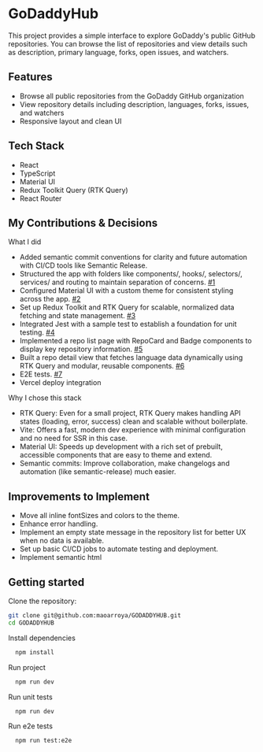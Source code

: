 # GoDaddyHub

This project provides a simple interface to explore GoDaddy's public GitHub repositories. You can browse the list of repositories and view details such as description, primary language, forks, open issues, and watchers.

## Features

- Browse all public repositories from the GoDaddy GitHub organization
- View repository details including description, languages, forks, issues, and watchers
- Responsive layout and clean UI

## Tech Stack

- React
- TypeScript
- Material UI
- Redux Toolkit Query (RTK Query)
- React Router

##  My Contributions & Decisions

What I did
- Added semantic commit conventions for clarity and future automation with CI/CD tools like Semantic Release.
- Structured the app with folders like components/, hooks/, selectors/, services/ and routing to maintain separation of concerns. [#1](https://github.com/maoarroya/GODADDYHUB/pull/1)
- Configured Material UI with a custom theme for consistent styling across the app. [#2](https://github.com/maoarroya/GODADDYHUB/pull/2)
- Set up Redux Toolkit and RTK Query for scalable, normalized data fetching and state management. [#3](https://github.com/maoarroya/GODADDYHUB/pull/3)
- Integrated Jest with a sample test to establish a foundation for unit testing. [#4](https://github.com/maoarroya/GODADDYHUB/pull/4)
- Implemented a repo list page with RepoCard and Badge components to display key repository information. [#5](https://github.com/maoarroya/GODADDYHUB/pull/5)
- Built a repo detail view that fetches language data dynamically using RTK Query and modular, reusable components. [#6](https://github.com/maoarroya/GODADDYHUB/pull/6)
- E2E tests. [#7](https://github.com/maoarroya/GODADDYHUB/pull/7)
- Vercel deploy integration

Why I chose this stack
- RTK Query: Even for a small project, RTK Query makes handling API states (loading, error, success) clean and scalable without boilerplate.
- Vite: Offers a fast, modern dev experience with minimal configuration and no need for SSR in this case.
- Material UI: Speeds up development with a rich set of prebuilt, accessible components that are easy to theme and extend.
- Semantic commits: Improve collaboration, make changelogs and automation (like semantic-release) much easier.

## Improvements to Implement

- Move all inline fontSizes and colors to the theme.
- Enhance error handling.
- Implement an empty state message in the repository list for better UX when no data is available.
- Set up basic CI/CD jobs to automate testing and deployment.
- Implement semantic html

## Getting started

Clone the repository:

```bash
git clone git@github.com:maoarroya/GODADDYHUB.git
cd GODADDYHUB
```

Install dependencies

```bash
  npm install
```

Run project

```bash
  npm run dev
```

Run unit tests

```bash
  npm run dev
```

Run e2e tests

```bash
  npm run test:e2e 
```
